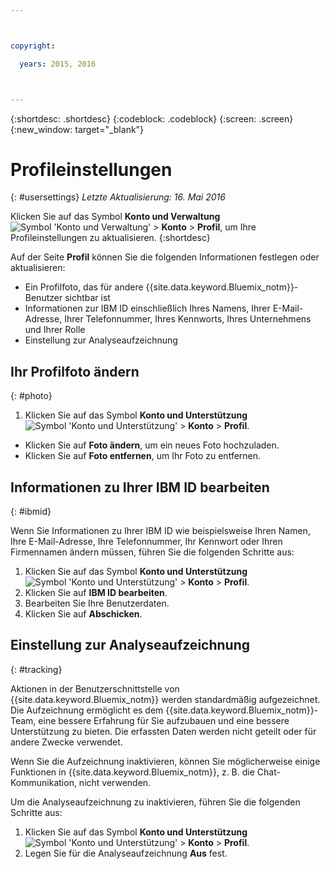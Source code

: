 ```yaml
---



copyright:

  years: 2015, 2016



---
```


{:shortdesc: .shortdesc}
{:codeblock: .codeblock}
{:screen: .screen}
{:new_window: target="_blank"}

# Profileinstellungen
{: #usersettings}
*Letzte Aktualisierung: 16. Mai 2016*

Klicken Sie auf das Symbol **Konto und Verwaltung** ![Symbol 'Konto und Verwaltung'](../admin/images/account_support.svg) &gt; **Konto** &gt; **Profil**, um Ihre Profileinstellungen zu aktualisieren.
{:shortdesc}

 Auf der Seite **Profil** können Sie die folgenden Informationen festlegen oder aktualisieren: 

 * Ein Profilfoto, das für andere {{site.data.keyword.Bluemix_notm}}-Benutzer sichtbar ist
 * Informationen zur IBM ID einschließlich Ihres Namens, Ihrer E-Mail-Adresse, Ihrer Telefonnummer, Ihres Kennworts, Ihres Unternehmens und Ihrer Rolle
 * Einstellung zur Analyseaufzeichnung

## Ihr Profilfoto ändern
{: #photo}

1. Klicken Sie auf das Symbol **Konto und Unterstützung** ![Symbol 'Konto und Unterstützung'](../admin/images/account_support.svg) &gt; **Konto** &gt; **Profil**.

* Klicken Sie auf **Foto ändern**, um ein neues Foto hochzuladen.
* Klicken Sie auf **Foto entfernen**, um Ihr Foto zu entfernen.

## Informationen zu Ihrer IBM ID bearbeiten
{: #ibmid}

Wenn Sie Informationen zu Ihrer IBM ID wie beispielsweise Ihren Namen, Ihre E-Mail-Adresse, Ihre Telefonnummer, Ihr Kennwort oder Ihren Firmennamen ändern müssen, führen Sie die folgenden Schritte aus: 

1. Klicken Sie auf das Symbol **Konto und Unterstützung** ![Symbol 'Konto und Unterstützung'](../admin/images/account_support.svg) &gt; **Konto** &gt; **Profil**.
2. Klicken Sie auf **IBM ID bearbeiten**.
3. Bearbeiten Sie Ihre Benutzerdaten. 
4. Klicken Sie auf **Abschicken**.

## Einstellung zur Analyseaufzeichnung
{: #tracking}

Aktionen in der Benutzerschnittstelle von {{site.data.keyword.Bluemix_notm}} werden standardmäßig aufgezeichnet. Die Aufzeichnung ermöglicht es dem {{site.data.keyword.Bluemix_notm}}-Team, eine bessere Erfahrung für Sie aufzubauen und eine bessere Unterstützung zu bieten. Die erfassten Daten werden nicht geteilt oder für andere Zwecke verwendet.

Wenn Sie die Aufzeichnung inaktivieren, können Sie möglicherweise einige Funktionen in {{site.data.keyword.Bluemix_notm}}, z. B. die Chat-Kommunikation, nicht verwenden. 

Um die Analyseaufzeichnung zu inaktivieren, führen Sie die folgenden Schritte aus: 

1. Klicken Sie auf das Symbol **Konto und Unterstützung** ![Symbol 'Konto und Unterstützung'](../admin/images/account_support.svg) &gt; **Konto** &gt; **Profil**.
2. Legen Sie für die Analyseaufzeichnung **Aus** fest.
